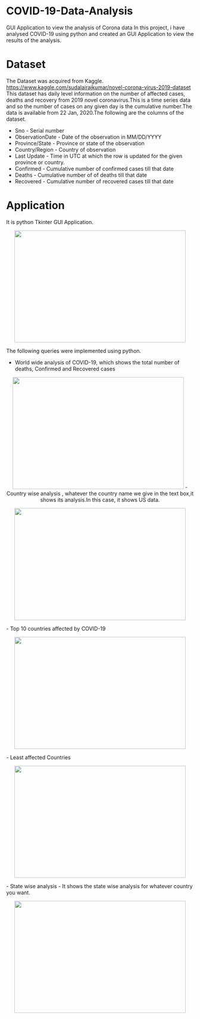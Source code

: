 # COVID-19-Data-Analysis
GUI Application to view the analysis of Corona data
In this project, i have analysed COVID-19 using python and created an GUI Application to view the results of the analysis.
# Dataset
The Dataset was acquired from Kaggle.
https://www.kaggle.com/sudalairajkumar/novel-corona-virus-2019-dataset
This dataset has daily level information on the number of affected cases, deaths and recovery from 2019 novel coronavirus.This is a time series data and so the number of cases on any given day is the cumulative number.The data is available from 22 Jan, 2020.The following are the columns of the dataset.
- Sno - Serial number
- ObservationDate - Date of the observation in MM/DD/YYYY
- Province/State - Province or state of the observation
- Country/Region - Country of observation
- Last Update - Time in UTC at which the row is updated for the given province or country.
- Confirmed - Cumulative number of confirmed cases till that date
- Deaths - Cumulative number of of deaths till that date
- Recovered - Cumulative number of recovered cases till that date
# Application
   It is python Tkinter GUI Application.
<p align="center">
  <img width="460" height="300" src="https://user-images.githubusercontent.com/44143282/81507424-5af14880-92cb-11ea-9a35-b816d4776657.png">
</p>
 
The following queries were implemented using python.
- World wide analysis of COVID-19, which shows the total number of deaths, Confirmed and Recovered cases
 <p align="center">
  <img width="460" height="300" src="https://user-images.githubusercontent.com/44143282/81507574-55e0c900-92cc-11ea-8f0b-c06d4194be40.png")
</p>
- Country wise analysis , whatever the country name we give in the text box,it shows its analysis.In this case, it shows US data.
 <p align="center">
  <img width="460" height="300" src="https://user-images.githubusercontent.com/44143282/81507653-d69fc500-92cc-11ea-9e24-62fe6491fe91.png">
    </p>
- Top 10 countries affected by COVID-19
   <p align="center">
  <img width="460" height="300" src="https://user-images.githubusercontent.com/44143282/81507729-431ac400-92cd-11ea-98e5-3e64905e0591.png">
    </p>
- Least affected Countries
  <p align="center">
  <img width="460" height="300" src="https://user-images.githubusercontent.com/44143282/81507842-0ac7b580-92ce-11ea-9188-f14f5bc6073d.png">
    </p>
- State wise analysis - It shows the state wise analysis for whatever country you want.
  <p align="center">
  <img width="460" height="300" src="https://user-images.githubusercontent.com/44143282/81507936-a78a5300-92ce-11ea-888e-e578869ba708.png">
    </p>
